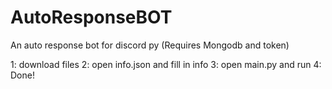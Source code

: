 # AutoResponseBOT
An auto response bot for discord py (Requires Mongodb and token)

1: download files
2: open info.json and fill in info
3: open main.py and run
4: Done!
